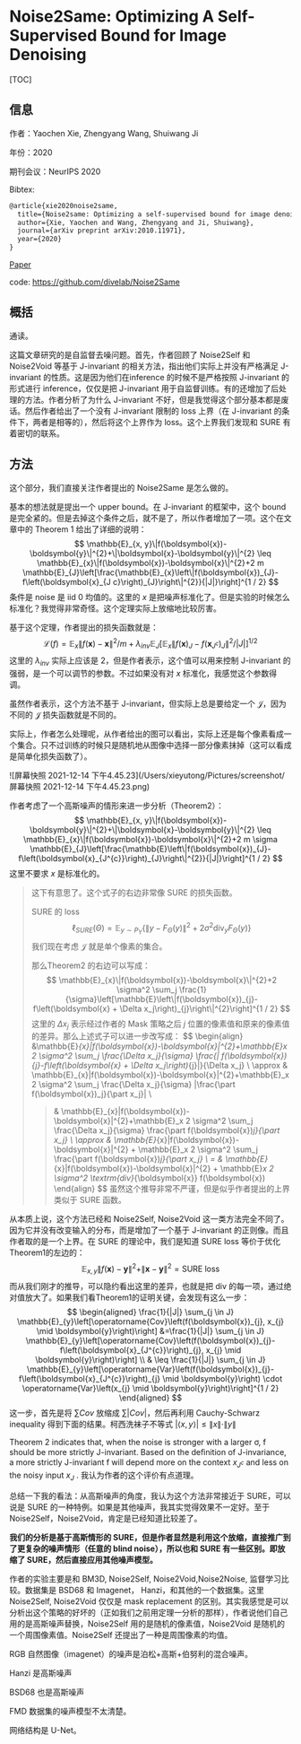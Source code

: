 # Noise2Same: Optimizing A Self-Supervised Bound for Image Denoising

[TOC]

## 信息

作者：Yaochen Xie, Zhengyang Wang, Shuiwang Ji

年份：2020

期刊会议：NeurIPS 2020

Bibtex:

```latex
@article{xie2020noise2same,
  title={Noise2same: Optimizing a self-supervised bound for image denoising},
  author={Xie, Yaochen and Wang, Zhengyang and Ji, Shuiwang},
  journal={arXiv preprint arXiv:2010.11971},
  year={2020}
}
```

[Paper](file:///Users/xieyutong/Documents/Research/PaperReading/Papers/noise2same-optimizing-a-self-supervised-bound-for-image-denoising.pdf)

code: https://github.com/divelab/Noise2Same



## 概括

通读。

这篇文章研究的是自监督去噪问题。首先，作者回顾了 Noise2Self 和 Noise2Void 等基于 J-invariant 的相关方法，指出他们实际上并没有严格满足 J-invariant 的性质。这是因为他们在inference 的时候不是严格按照 J-invariant 的形式进行 inference，仅仅是把 J-invariant 用于自监督训练。有的还增加了后处理的方法。作者分析了为什么 J-invariant 不好，但是我觉得这个部分基本都是废话。然后作者给出了一个没有 J-invariant 限制的 loss 上界（在 J-invariant 的条件下，两者是相等的），然后将这个上界作为 loss。这个上界我们发现和 SURE 有着密切的联系。



## 方法

这个部分，我们直接关注作者提出的 Noise2Same 是怎么做的。

基本的想法就是提出一个 upper bound。在 J-invariant 的框架中，这个 bound 是完全紧的。但是去掉这个条件之后，就不是了，所以作者增加了一项。这个在文章中的 Theorem 1 给出了详细的说明：
$$
\mathbb{E}_{x, y}\|f(\boldsymbol{x})-\boldsymbol{y}\|^{2}+\|\boldsymbol{x}-\boldsymbol{y}\|^{2} \leq \mathbb{E}_{x}\|f(\boldsymbol{x})-\boldsymbol{x}\|^{2}+2 m \mathbb{E}_{J}\left[\frac{\mathbb{E}_{x}\left\|f(\boldsymbol{x})_{J}-f\left(\boldsymbol{x}_{J c}\right)_{J}\right\|^{2}}{|J|}\right]^{1 / 2}
$$
条件是 noise 是 iid 0 均值的。这里的 $x$ 是把噪声标准化了。但是实验的时候怎么标准化？我觉得非常奇怪。这个定理实际上放缩地比较厉害。

基于这个定理，作者提出的损失函数就是：
$$
\mathcal{L}(f)=\mathbb{E}_{x}\|f(\boldsymbol{x})-\boldsymbol{x}\|^{2} / m+\lambda_{i n v} \mathbb{E}_{J}\left[\mathbb{E}_{x}\left\|f(\boldsymbol{x})_{J}-f\left(\boldsymbol{x}_{J^{c}}\right)_{J}\right\|^{2} /|J|\right]^{1 / 2}
$$
这里的 $\lambda_{inv}$ 实际上应该是 2，但是作者表示，这个值可以用来控制 J-invariant 的强弱，是一个可以调节的参数。不过如果没有对 $x$ 标准化，我感觉这个参数得调。

虽然作者表示，这个方法不基于 J-invariant，但实际上总是要给定一个 $\mathcal{J}$，因为不同的 $\mathcal{J}$ 损失函数就是不同的。

实际上，作者怎么处理呢，从作者给出的图可以看出，实际上还是每个像素看成一个集合。只不过训练的时候只是随机地从图像中选择一部分像素抹掉（这可以看成是简单化损失函数了）。

![屏幕快照 2021-12-14 下午4.45.23](/Users/xieyutong/Pictures/screenshot/屏幕快照 2021-12-14 下午4.45.23.png)

作者考虑了一个高斯噪声的情形来进一步分析（Theorem2）：
$$
\mathbb{E}_{x, y}\|f(\boldsymbol{x})-\boldsymbol{y}\|^{2}+\|\boldsymbol{x}-\boldsymbol{y}\|^{2} \leq \mathbb{E}_{x}\|f(\boldsymbol{x})-\boldsymbol{x}\|^{2}+2 m \sigma \mathbb{E}_{J}\left[\frac{\mathbb{E}\left\|f(\boldsymbol{x})_{J}-f\left(\boldsymbol{x}_{J^{c}}\right)_{J}\right\|^{2}}{|J|}\right]^{1 / 2}
$$
这里不要求 $x$ 是标准化的。

> 这下有意思了。这个式子的右边非常像 SURE 的损失函数。
>
> SURE 的 loss
> $$
> \ell_{S U R E}(\Theta)=\mathbb{E}_{y \sim P_{Y}}\left\{\left\|y-F_{\Theta}(y)\right\|^{2}+2 \sigma^{2} \operatorname{div}_{y} F_{\Theta}(y)\right\}
> $$
> 我们现在考虑 $\mathcal{J}$ 就是单个像素的集合。
>
> 那么Theorem2 的右边可以写成：
> $$
> \mathbb{E}_{x}\|f(\boldsymbol{x})-\boldsymbol{x}\|^{2}+2 \sigma^2 \sum_j \frac{1}{\sigma}\left[\mathbb{E}\left\|f(\boldsymbol{x})_{j}-f\left(\boldsymbol{x} + \Delta x_j\right)_{j}\right\|^{2}\right]^{1 / 2}
> $$
> 这里的 $\Delta x_j$ 表示经过作者的 Mask 策略之后 $j$ 位置的像素值和原来的像素值的差异。那么上述式子可以进一步改写成：
> $$
> \begin{align}
> &\mathbb{E}_{x}\|f(\boldsymbol{x})-\boldsymbol{x}\|^{2}+\mathbb{E}_x 2 \sigma^2  \sum_j \frac{\Delta x_j}{\sigma} \frac{| f(\boldsymbol{x})_{j}-f\left(\boldsymbol{x} + \Delta x_j\right)_{j}|}{\Delta x_j} \\
> \approx & \mathbb{E}_{x}\|f(\boldsymbol{x})-\boldsymbol{x}\|^{2}+\mathbb{E}_x 2 \sigma^2  \sum_j \frac{\Delta x_j}{\sigma} |\frac{\part f(\boldsymbol{x})_j}{\part x_j}| \\
> > & \mathbb{E}_{x}\|f(\boldsymbol{x})-\boldsymbol{x}\|^{2}+\mathbb{E}_x 2 \sigma^2  \sum_j \frac{\Delta x_j}{\sigma} \frac{\part f(\boldsymbol{x})_j}{\part x_j} \\
> \approx & \mathbb{E}_{x}\|f(\boldsymbol{x})-\boldsymbol{x}\|^{2} + \mathbb{E}_x 2 \sigma^2 \sum_j \frac{\part f(\boldsymbol{x})_j}{\part x_j} \\
> = & \mathbb{E}_{x}\|f(\boldsymbol{x})-\boldsymbol{x}\|^{2} + \mathbb{E}_x 2 \sigma^2 \textrm{div}_{\boldsymbol{x}} f(\boldsymbol{x})
> \end{align}
> $$
> 虽然这个推导非常不严谨，但是似乎作者提出的上界类似于 SURE 函数。

从本质上说，这个方法已经和 Noise2Self, Noise2Void 这一类方法完全不同了。因为它并没有改变输入的分布，而是增加了一个基于 J-invariant 的正则像。而且作者取的是一个上界。在 SURE 的理论中，我们是知道 SURE loss 等价于优化 Theorem1的左边的：
$$
\mathbb{E}_{x, y}\|f(\boldsymbol{x})-\boldsymbol{y}\|^{2}+\|\boldsymbol{x}-\boldsymbol{y}\|^{2} = \text{SURE loss}
$$
而从我们刚才的推导，可以隐约看出这里的差异，也就是把 div 的每一项，通过绝对值放大了。如果我们看Theorem1的证明关键，会发现有这么一步：
$$
\begin{aligned}
\frac{1}{|J|} \sum_{j \in J} \mathbb{E}_{y}\left[\operatorname{Cov}\left(f(\boldsymbol{x})_{j}, x_{j} \mid \boldsymbol{y}\right)\right] &=\frac{1}{|J|} \sum_{j \in J} \mathbb{E}_{y}\left[\operatorname{Cov}\left(f(\boldsymbol{x})_{j}-f\left(\boldsymbol{x}_{J^{c}}\right)_{j}, x_{j} \mid \boldsymbol{y}\right)\right] \\
& \leq \frac{1}{|J|} \sum_{j \in J} \mathbb{E}_{y}\left[\operatorname{Var}\left(f(\boldsymbol{x})_{j}-f\left(\boldsymbol{x}_{J^{c}}\right)_{j} \mid \boldsymbol{y}\right) \cdot \operatorname{Var}\left(x_{j} \mid \boldsymbol{y}\right)\right]^{1 / 2}
\end{aligned}
$$
这一步，首先是将 $\sum Cov$ 放缩成 $\sum |Cov|$，然后再利用 Cauchy-Schwarz inequality 得到下面的结果。柯西洗袜子不等式 $|\langle x, y\rangle| \leq\|x\| \cdot\|y\|$

Theorem 2 indicates that, when the noise is stronger with a larger σ, f should be more strictly J-invariant. Based on the deﬁnition of J-invariance, a more strictly J-invariant f will depend more on the context $x_{J^c}$ and less on the noisy input $x_J$ . 我认为作者的这个评价有点道理。

总结一下我的看法：从高斯噪声的角度，我认为这个方法非常接近于 SURE，可以说是 SURE 的一种特例。如果是其他噪声，我其实觉得效果不一定好。至于 Noise2Self，Noise2Void，肯定是已经知道比较差了。

**我们的分析是基于高斯情形的 SURE，但是作者显然是利用这个放缩，直接推广到了更复杂的噪声情形（任意的 blind noise），所以也和 SURE 有一些区别。即放缩了 SURE，然后直接应用其他噪声模型。**

作者的实验主要是和 BM3D, Noise2Self, Noise2Void,Noise2Noise, 监督学习比较。数据集是 BSD68 和 Imagenet， Hanzi，和其他的一个数据集。这里 Noise2Self, Noise2Void 仅仅是 mask replacement 的区别。其实我感觉是可以分析出这个策略的好坏的（正如我们之前用定理一分析的那样），作者说他们自己用的是高斯噪声替换，Noise2Self 用的是随机的像素值，Noise2Void 是随机的一个周围像素值。Noise2Self 还提出了一种是周围像素的均值。

RGB 自然图像（imagenet）的噪声是泊松+高斯+伯努利的混合噪声。

Hanzi 是高斯噪声

BSD68 也是高斯噪声

FMD 数据集的噪声模型不太清楚。

网络结构是 U-Net。

